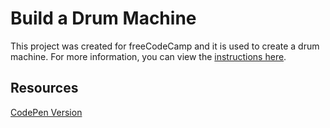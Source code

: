 # Build a Drum Machine

This project was created for freeCodeCamp and it is used to create a drum machine. For more information, you can view the [instructions here](https://www.freecodecamp.org/learn/front-end-development-libraries/front-end-development-libraries-projects/build-a-javascript-calculator).

## Resources

[CodePen Version](https://codepen.io/lchap701/full/QWpxLKP)